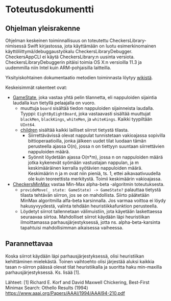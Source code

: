 # Toteutusdokumentti
## Ohjelman yleisrakenne
 Ohjelman keskeinen toiminnallisuus on toteutettu CheckersLibrary-nimisessä Swift kirjastossa, jota käyttämään on luotu esimerkinomainen käyttöliittymä/debuggaustyökalu CheckersLibraryDebugger.
 CheckersAppCLI ei käytä CheckersLibrary:n uusinta versiota.
 CheckersLibraryDebuggerin pitäisi toimia OS X:n versioilla 11.3 ja uudemmilla niin Intel kuin ARM-pohjaisilla laitteilla.
 
 Yksityiskohtainen dokumentaatio metodien toiminnasta löytyy [wikistä](https://github.com/tuureilmarinen/CheckersLibrary/wiki).
 
 Keskeisimmät rakenteet ovat:
 
 -  [GameState](https://github.com/tuureilmarinen/CheckersLibrary/wiki/GameState), joka vastaa yhtä pelin tilannetta, eli nappuloiden sijaintia laudalla kun tietyllä pelaajalla on vuoro.
    - muuttuja `board` sisältää tiedon nappuloiden sijainneista laudalla. Tyyppi:  `EightByEightBoard`, joka vastaavasti sisältää muuttujat `blackMen`, `blackKings`, `whiteMen`, ja `whiteKings`. Kaikki tyypiltään `UInt64`.
    - [children](https://github.com/tuureilmarinen/CheckersLibrary/wiki/GameState#children) sisältää kaikki lailliset siirrot tietystä tilasta.
       - Siirrettävävissä olevat nappulat tunnistetaan vakioajassa sopivilla bittioperaatioilla, jonka jälkeen uudet tilat luodaan tämän perusteella ajassa O(n), jossa n on tiettyyn suuntaan siirrettävien nappuloiden määrä.
       - Syönnit löydetään ajassa O(n*m), jossa n on nappuloiden määrä jotka kykenevät syömään vastustajan nappulan, ja m keskimääräinen kerralla syötävien nappuloiden määrä. Keskimäärin n ja m ovat niin pieniä, ts. 1, ettei aikavaativuudella ole kuin teoreettista merkitystä. Toimii keskimäärin vakioajassa.
 - [CheckersMinMax](https://github.com/tuureilmarinen/CheckersLibrary/wiki/CheckersMinMax) vastaa Min-Max alpha-beta -algoritmin toteutuksesta.
    - `provideMove(_ state: GameState) -> GameState?` palauttaa tietystä tilasta tehtävän siirron, jos se on mahdollista. Siirto päätetään MinMax algoritmilla alfa-beta karsinnalla. Jos varmaa voittoa ei löydy hakusyvyydestä, valinta tehdään heuristiikkafunktion perusteella.
    - Löydetyt siirrot tallennetaan välimuistiin, jota käyetään laskettaessa seuraavaa siirtoa. Mahdolliset siirrot käydään läpi heuristiikan ilmoittamassa parhausjärjestyksessä, jotta ns. alpha-beta-karsinta tapahtuisi mahdollisimman aikaisessa vaiheessa.

## Parannettavaa
Koska siirrot käydään läpi parhausjärjestyksessä, olisi heuristiikan kehittäminen mielekästä. Toinen vaihtoehto olisi järjestää aluksi kaikkia tasan n-siirron päässä olevat tilat heuristiikalla ja suoritta haku min-maxilla parhausjärjestyksessä. Ks. lisää [1].

Lähteet:
[1] Richard E. Korf and David Maxwell Chickering, Best-First Minimax Search: Othello Results (1994)
 <https://www.aaai.org/Papers/AAAI/1994/AAAI94-210.pdf>
    
